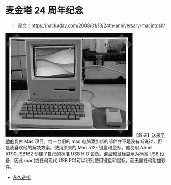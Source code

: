 # 麦金塔 24 周年纪念

> 原文：<https://hackaday.com/2008/01/13/24th-anniversary-macintosh/>

![](img/79125f2dd57bebeacaca26c6d74ea962.png)
【戴夫】[送来了他的](http://dclausen.net/projects/tfam/)复古 Mac 项目。给一台旧的 mac 电脑添加新的部件并不是没有听说过，但是我喜欢他的解决方案，使用原来的 Mac 512k 键盘和鼠标。他使用 Atmel AT90USB162 创建了自己的标准 USB HID 设备。键盘和鼠标显示为标准 USB 设备，因此 mac(或任何现代 USB PC)可以识别使用键盘和鼠标，而无需任何附加软件。

*   [永久链接](http://dclausen.net/projects/tfam/)